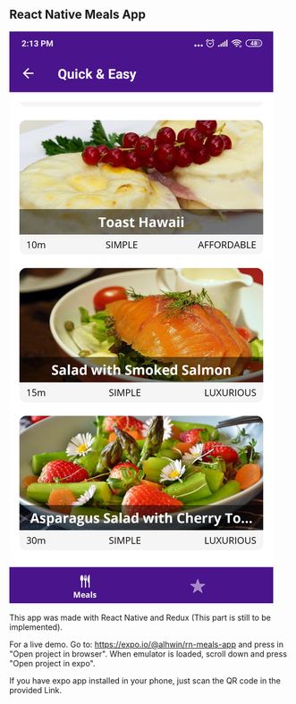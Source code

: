 ## React Native Meals App

![App demo image](https://github.com/RodrigoVila/rn-meals-app/blob/master/meals.jpg?raw=true&s=50)

This app was made with React Native and Redux (This part is still to be implemented).

For a live demo. Go to: https://expo.io/@alhwin/rn-meals-app and press in "Open project in browser". When emulator is loaded, scroll down and press "Open project in expo".

If you have expo app installed in your phone, just scan the QR code in the provided Link.
